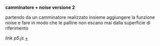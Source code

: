 **camminatore + noise versione 2**

partendo da un camminatore realizzato insieme aggiungere la funzione noise e fare in modo che le palline non escano mai dalla superficie di riferimento

_link p5.js_ [+](https://editor.p5js.org/peterbaru/full/YWLqcfxkz)

